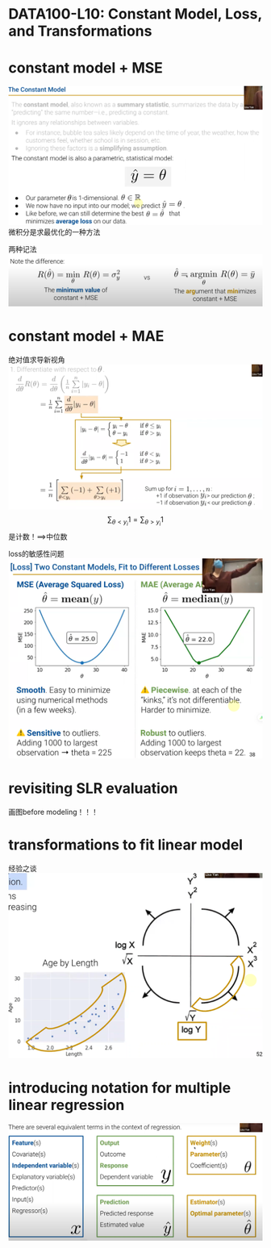# DATA100-L10: Constant Model, Loss, and Transformations

# constant model + MSE
![alt text](image.png)
微积分是求最优化的一种方法

两种记法
![alt text](image-1.png)
# constant model + MAE
绝对值求导新视角
![alt text](image-2.png)
$$
\sum_{\theta <y_i} 1=\sum_{\theta >y_i} 1
$$
是计数！==>中位数

loss的敏感性问题
![alt text](image-3.png)
# revisiting SLR evaluation
画图before modeling！！！
# transformations to fit linear model
经验之谈
![alt text](image-4.png)
# introducing notation for multiple linear regression
![alt text](image-5.png)
